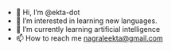 - 👋 Hi, I’m @ekta-dot
- 👀 I’m interested in learning new languages.
- 🌱 I’m currently learning artificial intelligence 
- 📫 How to reach me nagraleekta@gmail.com

<!---
ekta-dot/ekta-dot is a ✨ special ✨ repository because its `README.md` (this file) appears on your GitHub profile.
You can click the Preview link to take a look at your changes.
--->
